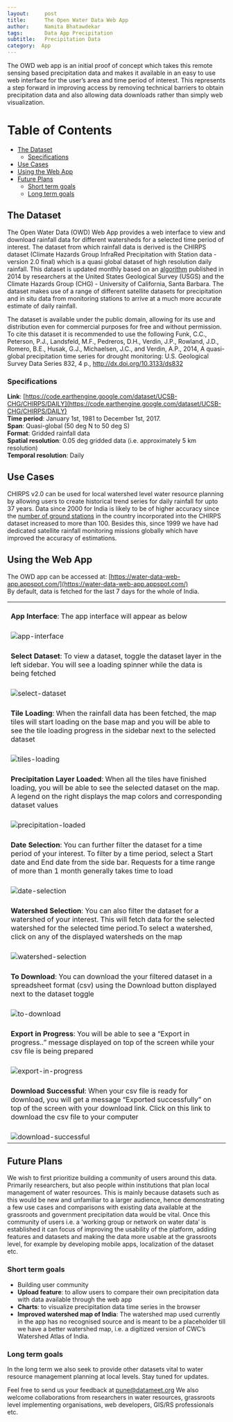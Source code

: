 ```yaml
---
layout:     post
title:      The Open Water Data Web App
author:     Namita Bhatawdekar
tags: 		Data App Precipitation
subtitle:  	Precipitation Data
category:  App
---
```

<!-- Start Writing Below in Markdown -->

The OWD web app is an initial proof of concept which takes this remote sensing based precipitation data and makes it available in an easy to use web interface for the user’s area and time period of interest. This represents a step forward in improving access by removing technical barriers to obtain precipitation data and also allowing data downloads rather than simply web visualization. 

Table of Contents
===================
  * [The Dataset](##the-dataset)
    * [Specifications](###specifications)
  * [Use Cases](##use-cases)
  * [Using the Web App](##using-the-web-app)
  * [Future Plans](##future-plans)
    * [Short term goals](###short-term-goals)
    * [Long term goals](###long-term-goals)
  
## The Dataset
The Open Water Data (OWD) Web App provides a web interface to view and download rainfall data for different watersheds for a selected time period of interest. The dataset from which rainfall data is derived is the CHIRPS dataset (Climate Hazards Group InfraRed Precipitation with Station data - version 2.0 final) which is a quasi global dataset of high resolution daily rainfall. 
This dataset is updated monthly based on an [algorithm](http://dx.doi.org/10.3133/ds832) published in 2014 by researchers at the United States Geological Survey (USGS) and the Climate Hazards Group (CHG) - University of California, Santa Barbara. The dataset makes use of a range of different satellite datasets for precipitation and in situ data from monitoring stations to arrive at a much more accurate estimate of daily rainfall.

The dataset is available under the public domain, allowing for its use and distribution even for commercial purposes for free and without permission. To cite this dataset it is recommended to use the following
Funk, C.C., Peterson, P.J., Landsfeld, M.F., Pedreros, D.H., Verdin, J.P., Rowland, J.D., Romero, B.E., Husak, G.J., Michaelsen, J.C., and Verdin, A.P., 2014, A quasi-global precipitation time series for drought monitoring: U.S. Geological Survey Data Series 832, 4 p., http://dx.doi.org/10.3133/ds832

### Specifications
**Link**: [https://code.earthengine.google.com/dataset/UCSB-CHG/CHIRPS/DAILY](https://code.earthengine.google.com/dataset/UCSB-CHG/CHIRPS/DAILY)<br>
**Time period**: January 1st, 1981 to December 1st, 2017.<br>
**Span**: Quasi-global (50 deg N to 50 deg S)<br>
**Format**: Gridded rainfall data<br>
**Spatial resolution**: 0.05 deg gridded data (i.e. approximately 5 km resolution)<br>
**Temporal resolution**: Daily<br>

## Use Cases
CHIRPS v2.0 can be used for local watershed level water resource planning by allowing users to create historical trend series for daily rainfall for upto 37 years. Data since 2000 for India is likely to be of higher accuracy since the [number of ground stations](ftp://ftp.chg.ucsb.edu/pub/org/chg/products/CHIRPS-2.0/diagnostics/stations-perMonth-byCountry/pngs/India.072.station.count.CHIRPS-v2.0.png) in the country incorporated into the CHIRPS dataset increased to more than 100. Besides this, since 1999 we have had dedicated satellite rainfall monitoring missions globally which have improved the accuracy of estimations. 

## Using the Web App
The OWD app can be accessed at: [https://water-data-web-app.appspot.com/](https://water-data-web-app.appspot.com/)<br>
By default, data is fetched for the last 7 days for the whole of India.

|   |
|:---|
|<br>**App Interface**: The app interface will appear as below|
|<br>![app-interface](https://datameet-pune.github.io/open-water-data/img/app-interface.png)|
|<br>**Select Dataset**: To view a dataset, toggle the dataset layer in the left sidebar. You will see a loading spinner while the data is being fetched|
|<br>![select-dataset](https://datameet-pune.github.io/open-water-data/img/select-dataset.png)|
|<br>**Tile Loading**: When the rainfall data has been fetched, the map tiles will start loading on the base map and you will be able to see the tile loading progress in the sidebar next to the selected dataset|
|<br>![tiles-loading](https://datameet-pune.github.io/open-water-data/img/tiles-loading.png)|
|<br>**Precipitation Layer Loaded**: When all the tiles have finished loading, you will be able to see the selected dataset on the map. A legend on the right displays the map colors and corresponding dataset values|
|<br>![precipitation-loaded](https://datameet-pune.github.io/open-water-data/img/precipitation-loaded.png)|
|<br>**Date Selection**: You can further filter the dataset for a time period of your interest. To filter by a time period, select a Start date and End date from the side bar. Requests for a time range of more than 1 month generally takes time to load|
|<br>![date-selection](https://datameet-pune.github.io/open-water-data/img/date-selection.png)|
|<br>**Watershed Selection**: You can also filter the dataset for a watershed of your interest. This will fetch data for the selected watershed for the selected time period.To select a watershed, click on any of the displayed watersheds on the map|
|<br>![watershed-selection](https://datameet-pune.github.io/open-water-data/img/watershed-selection.png)|
|<br>**To Download**: You can download the your filtered dataset in a spreadsheet format (csv) using the Download button displayed next to the dataset toggle|
|<br>![to-download](https://datameet-pune.github.io/open-water-data/img/download-highlight.png)|
|<br>**Export in Progress**: You will be able to see a “Export in progress..” message displayed on top of the screen while your csv file is being prepared|
|<br>![export-in-progress](https://datameet-pune.github.io/open-water-data/img/export-in-progress.png)|
|<br>**Download Successful**: When your csv file is ready for download, you will get a message “Exported successfully” on top of the screen with your download link. Click on this link to download the csv file to your computer|
|<br>![download-successful](https://datameet-pune.github.io/open-water-data/img/download-successful.png)|

## Future Plans
We wish to first prioritize building a community of users around this data. Primarily researchers, but also people within institutions that plan local management of water resources. This is mainly because datasets such as this would be new and unfamiliar to a larger audience, hence demonstrating a few use cases and comparisons with existing data available at the grassroots and government precipitation data would be vital.
Once this community of users i.e. a ‘working group or network on water data’ is established it can focus of improving the usability of the platform, adding features and datasets and making the data more usable at the grassroots level, for example by developing mobile apps, localization of the dataset etc.

### Short term goals
* Building user community
* __Upload feature__: to allow users to compare their own precipitation data with data available through the web app
* __Charts__: to visualize precipitation data time series in the browser
* __Improved watershed map of India__: The watershed map used currently in the app has no recognised source and is meant to be a placeholder till we have a better watershed map, i.e. a digitized version of CWC’s Watershed Atlas of India.

### Long term goals
In the long term we also seek to provide other datasets vital to water resource management planning at local levels. Stay tuned for updates.

Feel free to send us your feedback at pune@datameet.org
We also welcome collaborations from researchers in water resources, grassroots level implementing organisations, web developers, GIS/RS professionals etc.







